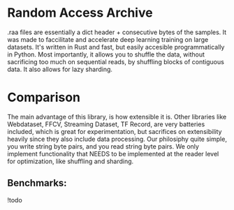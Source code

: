 # Random Access Archive
.raa files are essentially a dict header + consecutive bytes of the samples. It was made to faccilitate and accelerate deep learning training on large datasets. It's written in Rust and fast, but easily accesible programmatically in Python. Most importantly, it allows you to shuffle the data, without sacrificing too much on sequential reads, by shuffling blocks of contiguous data. It also allows for lazy sharding. 

# Comparison
The main advantage of this library, is how extensible it is. Other libraries like Webdataset, FFCV, Streaming Dataset, TF Record, are very batteries included, which is great for experimentation, but sacrifices on extensibility heavily since they also include data processing. Our philosiphy quite simple, you write string byte pairs, and you read string byte pairs. We only implement functionality that NEEDS to be implemented at the reader level for optimization, like shuffling and sharding. 

## Benchmarks:
!todo
